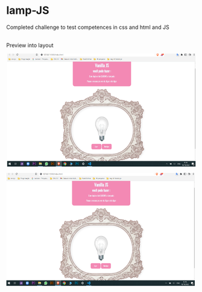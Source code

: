 # lamp-JS



<p>
Completed challenge to test competences in css and html and JS

<br>Preview into layout

<p align="center">
<img src="https://github.com/Natandroulis/lamp--responsive/blob/master/assets/screem100c.png?raw=true" height="300px" width="500px"> 
</p>

<img src="https://github.com/Natandroulis/lamp--responsive/blob/master/assets/screem100c.png?raw=true" height="300px" width="500px"> 
</p>
